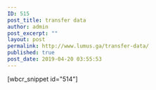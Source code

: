 ```yaml
---
ID: 515
post_title: transfer data
author: admin
post_excerpt: ""
layout: post
permalink: http://www.lumus.ga/transfer-data/
published: true
post_date: 2019-04-20 03:55:53
---
```

[wbcr_snippet id="514"]